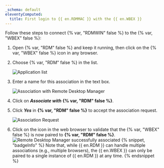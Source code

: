 ```yaml
---
_schema: default
eleventyComputed:
  title: First login to {{ en.RDMMAC }} with the {{ en.WBEX }}
---
```

Follow these steps to connect {% var, "RDMWIN" false %} to the {% var, "WBEX" false %}:

1. Open {% var, "RDM" false %} and keep it running, then click on the {% var, "WBEX" false %} icon in any browser.
2. Choose {% var, "RDM" false %} in the list.

   ![Application list](https://cdnweb.devolutions.net/docs/WEBX4081_2024_2.png "Application list")

3. Enter a name for this association in the text box.

   ![Association with Remote Desktop Manager](https://cdnweb.devolutions.net/docs/WEBX4005_2024_2.png "Association with Remote Desktop Manager")

4. Click on ***Associate with*** **{% var, "RDM" false %}**.
5. Click ***Yes*** in **{% var, "RDM" false %}** to accept the association request.

   ![Association Request](https://cdnweb.devolutions.net/docs/docs_en_rdm_mac_Dwl4058.png)

6. Click on the icon in the web browser to validate that the {% var, "WBEX" false %} is now paired to **{% var, "RDM" false %}**. ![Remote Desktop Manager successfully associated](https://cdnweb.devolutions.net/docs/WEBX4007_2024_2.png "Remote Desktop Manager successfully associated") {% snippet, "badgeInfo" %}
               Note that, while {{ en.RDM }} can handle multiple associations (e.g., multiple browsers), the {{ en.WBEX }} can only be paired to a single instance of {{ en.RDM }} at any time.
               {% endsnippet %}
